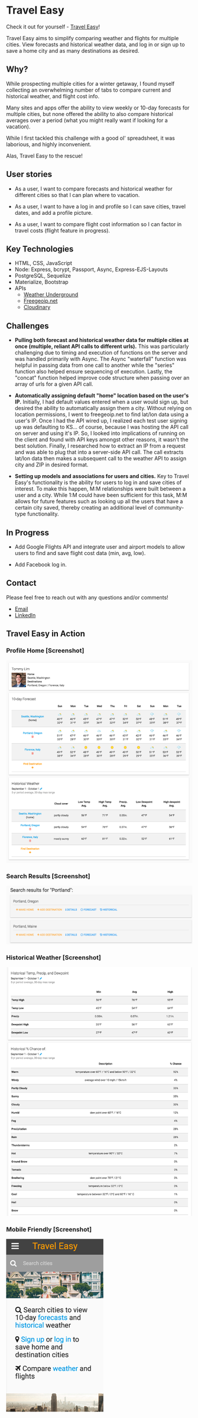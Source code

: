 # Travel Easy

Check it out for yourself - [Travel Easy](https://travel-planner-project-2.herokuapp.com/)!

Travel Easy aims to simplify comparing weather and flights for multiple cities. View forecasts and historical weather data, and log in or sign up to save a home city and as many destinations as desired.

## Why?

While prospecting multiple cities for a winter getaway, I found myself collecting an overwhelming number of tabs to compare current and historical weather, and flight cost info.

Many sites and apps offer the ability to view weekly or 10-day forecasts for multiple cities, but none offered the ability to also compare historical averages over a period (what you might really want if looking for a vacation).

While I first tackled this challenge with a good ol' spreadsheet, it was laborious, and highly inconvenient.

Alas, Travel Easy to the rescue!

## User stories

* As a user, I want to compare forecasts and historical weather for different cities so that I can plan where to vacation.

* As a user, I want to have a log in and profile so I can save cities, travel dates, and add a profile picture.

* As a user, I want to compare flight cost information so I can factor in travel costs (flight feature in progress).

## Key Technologies

* HTML, CSS, JavaScript
* Node: Express, bcrypt, Passport, Async, Express-EJS-Layouts
* PostgreSQL, Sequelize
* Materialize, Bootstrap
* APIs
  * [Weather Underground](https://www.wunderground.com/weather/api/)
  * [Freegeoip.net](https://freegeoip.net/)
  * [Cloudinary](http://cloudinary.com/documentation/admin_api)

## Challenges

* **Pulling both forecast and historical weather data for multiple cities at once (multiple, reliant API calls to different urls).** This was particularly challenging due to timing and execution of functions on the server and was handled primarily with Async.  The Async "waterfall" function was helpful in passing data from one call to another while the "series" function also helped ensure sequencing of execution.  Lastly, the "concat" function helped improve code structure when passing over an array of urls for a given API call.

* **Automatically assigning default "home" location based on the user's IP.** Initially, I had default values entered when a user would sign up, but desired the ability to automatically assign them a city.  Without relying on location permissions, I went to freegeoip.net to find lat/lon data using a user's IP. Once I had the API wired up, I realized each test user signing up was defaulting to KS... of course, because I was hosting the API call on server and using it's IP.  So, I looked into implications of running on the client and found with API keys amongst other reasons, it wasn't the best solution.  Finally, I researched how to extract an IP from a request and was able to plug that into a server-side API call.  The call extracts lat/lon data then makes a subsequent call to the weather API to assign city and ZIP in desired format.

* **Setting up models and associations for users and cities.** Key to Travel Easy's functionality is the ability for users to log in and save cities of interest.  To make this happen, M:M relationships were built between a user and a city.  While 1:M could have been sufficient for this task, M:M allows for future features such as looking up all the users that have a certain city saved, thereby creating an additional level of community-type functionality.  

## In Progress

* Add Google Flights API and integrate user and airport models to allow users to find and save flight cost data (min, avg, low).

* Add Facebook log in.

## Contact  

Please feel free to reach out with any questions and/or comments!

* [Email](tlim24@gmail.com)
* [LinkedIn](https://www.linkedin.com/in/tommy-lim)

## Travel Easy in Action

### Profile Home [Screenshot]
![Profile Home](./public/img/screenshots/profile.png)

### Search Results [Screenshot]
![Search Results](./public/img/screenshots/search-results.png)

### Historical Weather [Screenshot]
![Historical Weather](./public/img/screenshots/historical-weather.png)

### Mobile Friendly [Screenshot]
![Mobile Home](./public/img/screenshots/mobile-home.png)
